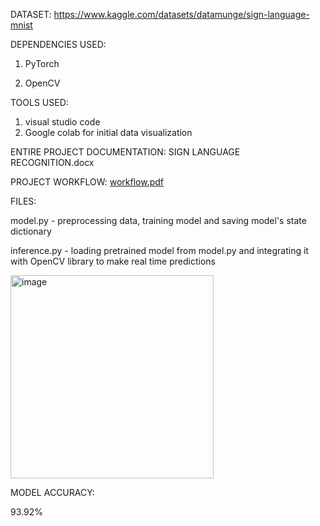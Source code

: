 DATASET: https://www.kaggle.com/datasets/datamunge/sign-language-mnist






DEPENDENCIES USED:

1. PyTorch
   
2. OpenCV








TOOLS USED:
1. visual studio code
2. Google colab for initial data visualization



ENTIRE PROJECT DOCUMENTATION:        SIGN LANGUAGE RECOGNITION.docx



PROJECT WORKFLOW:
[workflow.pdf](https://github.com/user-attachments/files/16367184/workflow.pdf)




FILES:

model.py - preprocessing data, training model and saving model's state dictionary

inference.py - loading pretrained model from model.py and integrating it with OpenCV library to make real time predictions

<img width="325" alt="image" src="https://github.com/user-attachments/assets/09a82bf8-8f8d-4f38-998c-ec4ddd4c898f">


MODEL ACCURACY:

93.92%
